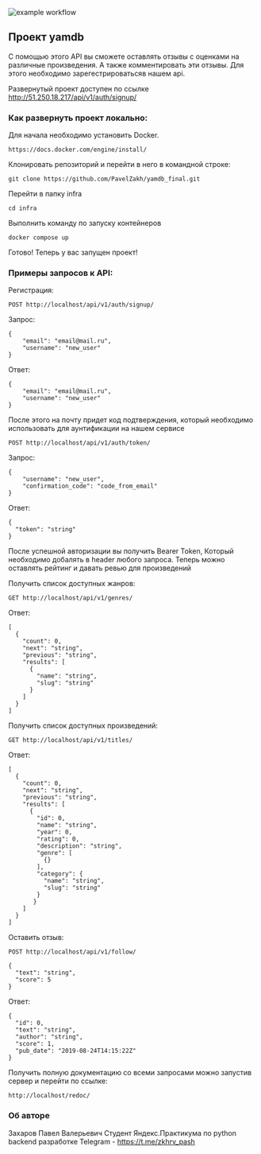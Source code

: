 ![example workflow](https://github.com/PavelZakh/yamdb_final/actions/workflows/yamdb_workflow.yml/badge.svg)

## Проект yamdb

С помощью этого API вы сможете оставлять отзывы с оценками на различные произведения. А также комментировать эти отзывы. Для этого необходимо зарегестрироватьсяв нашем api.

Развернутый проект доступен по ссылке http://51.250.18.217/api/v1/auth/signup/

### Как развернуть проект локально:

Для начала необходимо установить Docker.
```
https://docs.docker.com/engine/install/
```
Клонировать репозиторий и перейти в него в командной строке:
```
git clone https://github.com/PavelZakh/yamdb_final.git
```
Перейти в папку infra
```
cd infra
```
Выполнить команду по запуску контейнеров
```
docker compose up
```
Готово! Теперь у вас запущен проект!

### Примеры запросов к API:

Регистрация:
```
POST http://localhost/api/v1/auth/signup/
```
Запрос:
```
{
    "email": "email@mail.ru",
    "username": "new_user"
}
```
Ответ:
```
{
    "email": "email@mail.ru",
    "username": "new_user"
}
```
После этого на почту придет код подтверждения, который необходимо использовать для аунтификации на нашем сервисе
```
POST http://localhost/api/v1/auth/token/
```
Запрос:
```
{
    "username": "new_user",
    "confirmation_code": "сode_from_email"
}
```
Ответ:
```
{
  "token": "string"
}
```
После успешной авторизации вы получить Bearer Token, Который необходимо добалять в header любого запроса.
Теперь можно оставлять рейтинг и давать ревью для произведений

Получить список доступных жанров:
```
GET http://localhost/api/v1/genres/
```
Ответ:
```
[
  {
    "count": 0,
    "next": "string",
    "previous": "string",
    "results": [
      {
        "name": "string",
        "slug": "string"
      }
    ]
  }
]
```
Получить список доступных произведений:
```
GET http://localhost/api/v1/titles/
```
Ответ:
```
[
  {
    "count": 0,
    "next": "string",
    "previous": "string",
    "results": [
      {
        "id": 0,
        "name": "string",
        "year": 0,
        "rating": 0,
        "description": "string",
        "genre": [
          {}
        ],
        "category": {
          "name": "string",
          "slug": "string"
        }
       }
    ]
  }
]
```
Оставить отзыв:
```
POST http://localhost/api/v1/follow/
```
```
{
  "text": "string",
  "score": 5
}
```
Ответ:
```
{
  "id": 0,
  "text": "string",
  "author": "string",
  "score": 1,
  "pub_date": "2019-08-24T14:15:22Z"
}
```
Получить полную документацию со всеми запросами можно запустив сервер и перейти по ссылке: 
```
http://localhost/redoc/
```

### Об авторе

Захаров Павел Валерьевич
Студент Яндекс.Практикума по python backend разработке
Telegram - https://t.me/zkhrv_pash